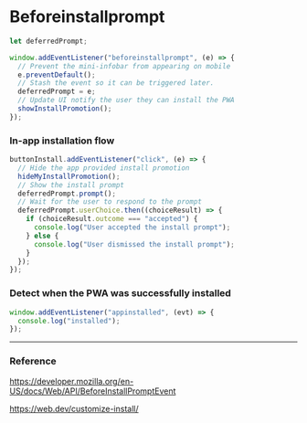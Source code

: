 # Beforeinstallprompt

```js
let deferredPrompt;

window.addEventListener("beforeinstallprompt", (e) => {
  // Prevent the mini-infobar from appearing on mobile
  e.preventDefault();
  // Stash the event so it can be triggered later.
  deferredPrompt = e;
  // Update UI notify the user they can install the PWA
  showInstallPromotion();
});
```

### In-app installation flow

```js
buttonInstall.addEventListener("click", (e) => {
  // Hide the app provided install promotion
  hideMyInstallPromotion();
  // Show the install prompt
  deferredPrompt.prompt();
  // Wait for the user to respond to the prompt
  deferredPrompt.userChoice.then((choiceResult) => {
    if (choiceResult.outcome === "accepted") {
      console.log("User accepted the install prompt");
    } else {
      console.log("User dismissed the install prompt");
    }
  });
});
```

### Detect when the PWA was successfully installed

```js
window.addEventListener("appinstalled", (evt) => {
  console.log("installed");
});
```

---

### Reference

https://developer.mozilla.org/en-US/docs/Web/API/BeforeInstallPromptEvent

https://web.dev/customize-install/
